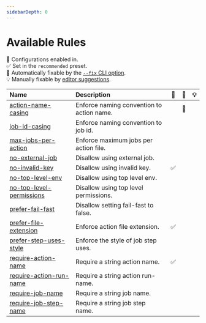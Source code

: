 ```yaml
---
sidebarDepth: 0
---
```


# Available Rules

💼 Configurations enabled in.\
✅ Set in the `recommended` preset.\
🔧 Automatically fixable by the [`--fix` CLI option](https://eslint.org/docs/user-guide/command-line-interface#--fix).\
💡 Manually fixable by [editor suggestions](https://eslint.org/docs/developer-guide/working-with-rules#providing-suggestions).

| Name                                                   | Description                               | 💼  | 🔧  | 💡  |
| :----------------------------------------------------- | :---------------------------------------- | :-: | :-: | :-: |
| [action-name-casing](./action-name-casing)             | Enforce naming convention to action name. |     | 🔧  |     |
| [job-id-casing](./job-id-casing)                       | Enforce naming convention to job id.      |     |     |     |
| [max-jobs-per-action](./max-jobs-per-action)           | Enforce maximum jobs per action file.     |     |     |     |
| [no-external-job](./no-external-job)                   | Disallow using external job.              |     |     |     |
| [no-invalid-key](./no-invalid-key)                     | Disallow using invalid key.               | ✅  |     |     |
| [no-top-level-env](./no-top-level-env)                 | Disallow using top level env.             |     |     |     |
| [no-top-level-permissions](./no-top-level-permissions) | Disallow using top level permissions.     |     |     |     |
| [prefer-fail-fast](./prefer-fail-fast)                 | Disallow setting fail-fast to false.      |     |     |     |
| [prefer-file-extension](./prefer-file-extension)       | Enforce action file extension.            | ✅  |     |     |
| [prefer-step-uses-style](./prefer-step-uses-style)     | Enforce the style of job step uses.       |     |     |     |
| [require-action-name](./require-action-name)           | Require a string action name.             | ✅  |     |     |
| [require-action-run-name](./require-action-run-name)   | Require a string action run-name.         |     |     |     |
| [require-job-name](./require-job-name)                 | Require a string job name.                |     |     |     |
| [require-job-step-name](./require-job-step-name)       | Require a string job step name.           |     |     |     |
